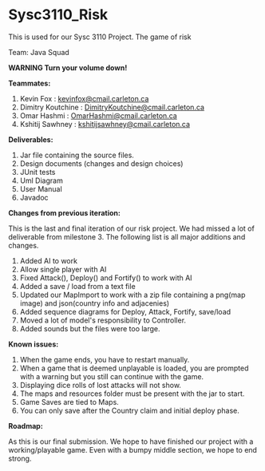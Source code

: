 # Sysc3110_Risk
This is used for our Sysc 3110 Project. The game of risk

Team: Java Squad

__WARNING Turn your volume down!__

__Teammates:__
1. Kevin Fox : kevinfox@cmail.carleton.ca
2. Dimitry Koutchine : DimitryKoutchine@cmail.carleton.ca
3. Omar Hashmi : OmarHashmi@cmail.carleton.ca
4. Kshitij Sawhney : kshitijsawhney@cmail.carleton.ca

__Deliverables:__
1. Jar file containing the source files.
2. Design documents (changes and design choices)
3. JUnit tests
4. Uml Diagram 
5. User Manual
6. Javadoc 

__Changes from previous iteration:__

This is the last and final iteration of our risk project. We had missed a lot of deliverable from milestone 3. 
The following list is all major additions and changes.
1. Added AI to work
2. Allow single player with AI
3. Fixed Attack(), Deploy() and Fortify() to work with AI
4. Added a save / load from a text file
5. Updated our MapImport to work with a zip file containing a png(map image) and json(country info and adjacenies)
6. Added sequence diagrams for Deploy, Attack, Fortify, save/load
7. Moved a lot of model's responsibility to Controller.
8. Added sounds but the files were too large.

__Known issues:__

1. When the game ends, you have to restart manually. 
2. When a game that is deemed unplayable is loaded, you are prompted with a warning but you still can continue with the game.
3. Displaying dice rolls of lost attacks will not show.
4. The maps and resources folder must be present with the jar to start.
5. Game Saves are tied to Maps.
6. You can only save after the Country claim and initial deploy phase.

__Roadmap:__

As this is our final submission. We hope to have finished our project with a working/playable game. Even with a bumpy middle section, we hope to end strong.


